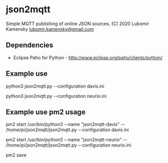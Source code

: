 json2mqtt
=========
Simple MQTT publishing of online JSON sources.
(C) 2020 Lubomir Kamensky <lubomir.kamensky@gmail.com> 


Dependencies
------------
* Eclipse Paho for Python - http://www.eclipse.org/paho/clients/python/


Example use
-----------
python3 json2mqtt.py --configuration davis.ini

python3 json2mqtt.py --configuration neurio.ini

Example use pm2 usage
---------------------
pm2 start /usr/bin/python3 --name "json2mqtt-davis" -- /home/pi/json2mqtt/json2mqtt.py --configuration davis.ini

pm2 start /usr/bin/python3 --name "json2mqtt-neurio" -- /home/pi/json2mqtt/json2mqtt.py --configuration neurio.ini

pm2 save